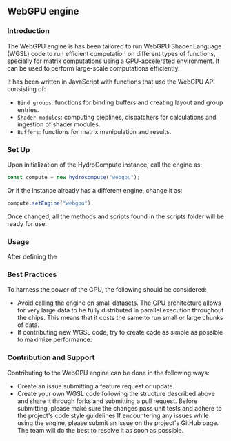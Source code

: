 ## WebGPU engine
### Introduction
The WebGPU engine is has been tailored to run WebGPU Shader Language (WGSL) code to run efficient computation on different types of functions, specially for matrix computations using a GPU-accelerated environment. It can be used to perform large-scale computations efficiently.

It has been written in JavaScript with functions that use the WebGPU API consisting of:
* `Bind groups`: functions for binding buffers and creating layout and group entries.
* `Shader modules`: computing pieplines, dispatchers for calculations and ingestion of shader modules.
* `Buffers`: functions for matrix manipulation and results.

### Set Up
Upon initialization of the HydroCompute instance, call the engine as:
```javascript
const compute = new hydrocompute("webgpu");
``` 
Or if the instance already has a different engine, change it as:
```javascript
compute.setEngine("webgpu");
```
Once changed, all the methods and scripts found in the scripts folder will be ready for use.

### Usage
After defining the 

### Best Practices
To harness the power of the GPU, the following should be considered:
* Avoid calling the engine on small datasets. The GPU architecture allows for very large data to be fully distributed in parallel execution throughout the chips. This means that it costs the same to run small or large chunks of data.
* If contributing new WGSL code, try to create code as simple as possible to maximize performance.

### Contribution and Support
Contributing to the WebGPU engine can be done in the following ways:
* Create an issue submitting a feature request or update.
* Create your own WGSL code following the structure described above and share it through forks and submitting a pull request. Before submitting, please make sure the changes pass unit tests and adhere to the project's code style guidelines
If encountering any issues while using the engine, please submit an issue on the project's GitHub page. The team will do the best to resolve it as soon as possible.

